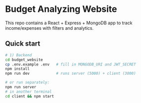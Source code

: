 # Budget Analyzing Website 

This repo contains a React + Express + MongoDB app to track income/expenses with filters and analytics.


## Quick start

```bash
# 1) Backend
cd budget_website
cp .env.example .env   # fill in MONGODB_URI and JWT_SECRET
npm install
npm run dev            # runs server (5000) + client (3000)

# or run separately:
npm run server
# in another terminal
cd client && npm start
```





